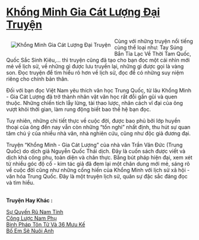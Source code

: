 <a href="https://utruyen.com/truyen/khong-minh-gia-cat-luong-dai-truyen/20462/" title="Khổng Minh Gia Cát Lượng Đại Truyện"><h1>Khổng Minh Gia Cát Lượng Đại Truyện</h1></a><div style="display:table"><img align="right" style="float: left; padding: 10px;" src="https://utruyen.com/images/story/200x260/khong-minh-gia-cat-luong-dai-truyen.jpg" alt="Khổng Minh Gia Cát Lượng Đại Truyện"> Cùng với những truyện nổi tiếng cùng thể loại như: Tay Súng Bắn Tỉa Lạc Về Thời Tam Quốc, Quốc Sắc Sinh Kiêu,... thì truyện cũng đã tạo cho bạn đọc một cái nhìn mới mẻ về lịch sử, về những gì được lưu truyền lại, những gì được gọi là vàng son. Đọc truyện để tìm hiểu rõ hơn về lịch sử, đọc để có những suy niệm riêng cho chính bản thân.<p></p>Đối với bạn đọc Việt Nam yêu thích văn học Trung Quốc, từ lâu Khổng Minh - Gia Cát Lượng đã trở thành nhân vật văn học rất đỗi gần gũi và quen thuộc. Những chiến tích lẫy lừng, tài thao lược, nhân cách vĩ đại của ông vượt khỏi thời gian, làm rung động biết bao thế hệ bạn đọc. <p></p>Tuy nhiên, những chi tiết thực về cuộc đời, được bao phủ bởi lớp huyền thoại của ông đến nay vẫn còn những “tồn nghi” nhất định, thu hút sự quan tâm chú ý của nhiều nhà văn, nhà nghiên cứu, cũng như độc giả đương đại.<p></p>Truyện “Khổng Minh - Gia Cát Lượng” của nhà văn Trần Văn Đức (Trung Quốc) do dịch giả Nguyễn Quốc Thái dịch. Đây là cuốn sách được viết và dịch khá công phu, toàn diện và chân thực. Bằng bút pháp hiện đại, xem xét từ nhiều góc độ cổ - kim tác giả đã đem lại một chân dung mới mẻ, sáng rõ về cuộc đời cũng như những cống hiến của Khổng Minh với lịch sử xã hội - văn hóa Trung Quốc. Đây là một truyện lịch sử, quân sự đặc sắc đáng đọc và tìm hiểu.</div><p><br><b>Truyện Hay Khác :</b></p><a href="https://utruyen.com/truyen/su-quyen-ru-nam-tinh/19052/" alt="Sự Quyến Rũ Nam Tính">Sự Quyến Rũ Nam Tính</a><br/><a href="https://github.com/quanluxury/ngontinhhot/tree/master/truyenhay/15986/" alt="Công Lược Nam Phụ">Công Lược Nam Phụ</a><br/><a href="https://github.com/quanluxury/ngontinhhot/tree/master/truyenhay/20465/" alt="Binh Pháp Tôn Tử Và 36 Mưu Kế">Binh Pháp Tôn Tử Và 36 Mưu Kế</a><br/><a href="https://github.com/quanluxury/ngontinhhot/tree/master/truyenhay/16776/" alt="Bố Em Sẽ Nuôi Anh">Bố Em Sẽ Nuôi Anh</a><br/>